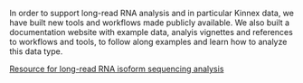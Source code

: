 
In order to support long-read RNA analysis and in particular Kinnex data, we have built new tools and workflows made publicly available. We also built a documentation website with example data, analyis vignettes and references to workflows and tools, to follow along examples and learn how to analyze this data type.

[Resource for long-read RNA isoform sequencing analysis](https://kinnex-documentation-external.readthedocs.io/en/latest/index.html)
